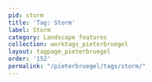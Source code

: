 ```yaml
---
pid: storm
title: 'Tag: Storm'
label: Storm
category: Landscape features
collection: worktags_pieterbruegel
layout: tagpage_pieterbruegel
order: '152'
permalink: "/pieterbruegel/tags/storm/"
---
```

